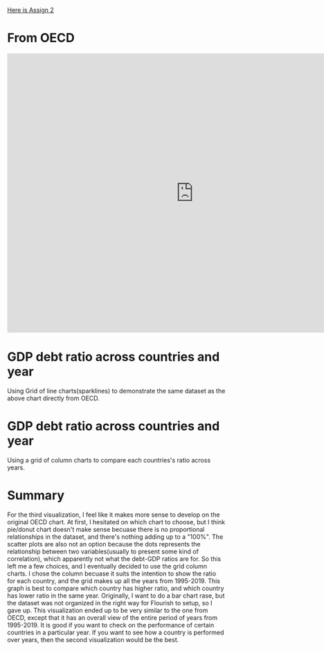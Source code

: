 [Here is Assign 2](/datavis2.md)

# From OECD
<iframe src="https://data.oecd.org/chart/69B7" width="860" height="645" style="border: 0" mozallowfullscreen="true" webkitallowfullscreen="true" allowfullscreen="true"><a href="https://data.oecd.org/chart/69B7" target="_blank">OECD Chart: General government debt, Total, % of GDP, Annual, 2019</a></iframe>

# GDP debt ratio across countries and year 
Using Grid of line charts(sparklines) to demonstrate the same dataset as the above chart directly from OECD. 
<div class="flourish-embed flourish-chart" data-src="visualisation/4274698"><script src="https://public.flourish.studio/resources/embed.js"></script></div>

# GDP debt ratio across countries and year
Using a grid of column charts to compare each countries's ratio across years.
<div class="flourish-embed flourish-chart" data-src="visualisation/4274811"><script src="https://public.flourish.studio/resources/embed.js"></script></div>

# Summary
For the third visualization, I feel like it makes more sense to develop on the original OECD chart. At first, I hesitated on which chart to choose, but I think pie/donut chart doesn't make sense becuase there is no proportional relationships in the dataset, and there's nothing adding up to a "100%". The scatter plots are also not an option because the dots represents the relationship between two variables(usually to present some kind of correlation), which apparently not what the debt-GDP ratios are for. So this left me a few choices, and I eventually decided to use the grid column charts. I chose the column becuase it suits the intention to show the ratio for each country, and the grid makes up all the years from 1995-2019. This graph is best to compare which country has higher ratio, and which country has lower ratio in the same year. Originally, I want to do a bar chart rase, but the dataset was not organized in the right way for Flourish to setup, so I gave up. This visualization ended up to be very similar to the one from OECD, except that it has an overall view of the entire period of years from 1995-2019. It is good if you want to check on the performance of certain countries in a particular year. If you want to see how a country is performed over years, then the second visualization would be the best.
